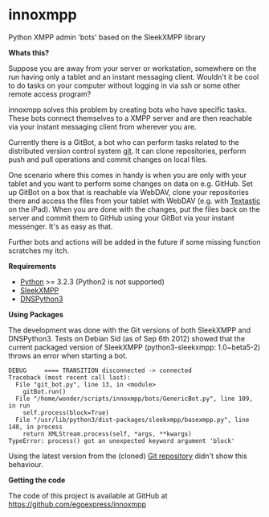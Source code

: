 innoxmpp
========

Python XMPP admin 'bots' based on the SleekXMPP library

**Whats this?**

Suppose you are away from your server or workstation, somewhere on the run having only a tablet and an instant messaging client. Wouldn't it be cool to do tasks on your computer without logging in via ssh or some other remote access program?

innoxmpp solves this problem by creating bots who have specific tasks. These bots connect themselves to a XMPP server and are then reachable via your instant messaging client from wherever you are.

Currently there is a GitBot, a bot who can perform tasks related to the distributed version control system [git](http://www.git.org). It can clone repositories, perform push and pull operations and commit changes on local files.

One scenario where this comes in handy is when you are only with your tablet and you want to perform some changes on data on e.g. GitHub. Set up GitBot on a box that is reachable via WebDAV, clone your repositories there and access the files from your tablet with WebDAV (e.g. with [Textastic](http://www.textastic.com) on the iPad). When you are done with the changes, put the files back on the server and commit them to GitHub using your GitBot via your instant messenger. It's as easy as that.

Further bots and actions will be added in the future if some missing function scratches my itch.

**Requirements**

* [Python](http://www.python.org) >= 3.2.3 (Python2 is not supported)
* [SleekXMPP](http://sleekxmpp.com/)
* [DNSPython3](http://www.dnspython.com/)

**Using Packages**

The development was done with the Git versions of both SleekXMPP and DNSPython3.
Tests on Debian Sid (as of Sep 6th 2012) showed that the current packaged version
of SleekXMPP (python3-sleekxmpp: 1.0~beta5-2) throws an error when starting a bot.

    DEBUG     ==== TRANSITION disconnected -> connected
    Traceback (most recent call last):
      File "git_bot.py", line 13, in <module>
        gitBot.run()    
      File "/home/wonder/scripts/innoxmpp/bots/GenericBot.py", line 109, in run
        self.process(block=True)
      File "/usr/lib/python3/dist-packages/sleekxmpp/basexmpp.py", line 148, in process
        return XMLStream.process(self, *args, **kwargs)
    TypeError: process() got an unexpected keyword argument 'block'

Using the latest version from the (cloned) [Git repository](https://github.com/egoexpress/SleekXMPP) didn't show this behaviour.

**Getting the code**

The code of this project is available at GitHub at <https://github.com/egoexpress/innoxmpp>